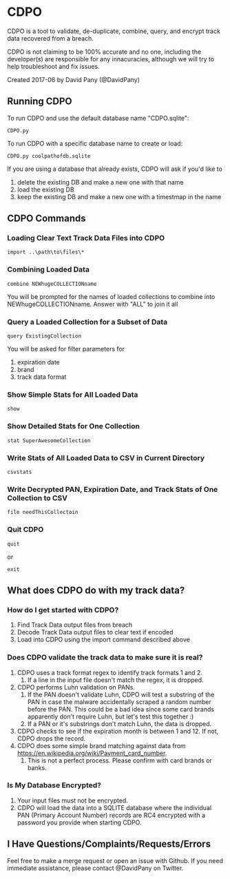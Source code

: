 # CDPO
CDPO is a tool to validate, de-duplicate, combine, query, and encrypt track data recovered from a breach.

CDPO is not claiming to be 100% accurate and no one, including the developer(s) are responsible for any innacuracies, although we will try to help troubleshoot and fix issues.

Created 2017-06 by David Pany (@DavidPany)

## Running CDPO
To run CDPO and use the default database name "CDPO.sqlite":
```
CDPO.py
```

To run CDPO with a specific database name to create or load:
```
CDPO.py coolpathofdb.sqlite
```

If you are using a database that already exists, CDPO will ask if you'd like to
1. delete the existing DB and make a new one with that name
2. load the existing DB
3. keep the existing DB and make a new one with a timestmap in the name

## CDPO Commands

### Loading Clear Text Track Data Files into CDPO

```
import ..\path\to\files\*
```

### Combining Loaded Data

```
combine NEWhugeCOLLECTIONname
```
You will be prompted for the names of loaded collections to combine into NEWhugeCOLLECTIONname. Answer with "ALL" to join it all

### Query a Loaded Collection for a Subset of Data

```
query ExistingCollection
```
You will be asked for filter parameters for 
1. expiration date
2. brand
3. track data format

### Show Simple Stats for All Loaded Data

```
show
```

### Show Detailed Stats for One Collection

```
stat SuperAwesomeCollection
```

### Write Stats of All Loaded Data to CSV in Current Directory

```
csvstats
```

### Write Decrypted PAN, Expiration Date, and Track Stats of One Collection to CSV

```
file needThisCollectoin
```

### Quit CDPO

```
quit
```
or
```
exit
```

## What does CDPO do with my track data?

### How do I get started with CDPO?
1. Find Track Data output files from breach
2. Decode Track Data output files to clear text if encoded
3. Load into CDPO using the import command described above

### Does CDPO validate the track data to make sure it is real?
1. CDPO uses a track format regex to identify track formats 1 and 2.
    1. If a line in the input file doesn't match the regex, it is dropped.
2. CDPO performs Luhn validation on PANs.
    1. If the PAN doesn't validate Luhn, CDPO will test a substring of the PAN in case the malware accidentally scraped a random number before the PAN. This could be a bad idea since some card brands apparently don't require Luhn, but let's test this together :)
    2. If a PAN or it's substrings don't match Luhn, the data is dropped.
3. CDPO checks to see if the expiration month is between 1 and 12. If not, CDPO drops the record.
4. CDPO does some simple brand matching against data from https://en.wikipedia.org/wiki/Payment_card_number.
    1. This is not a perfect process. Please confirm with card brands or banks.

### Is My Database Encrypted?
1. Your input files must not be encrypted.
2. CDPO will load the data into a SQLITE database where the individual PAN (Primary Account Number) records are RC4 encrypted with a password you provide when starting CDPO.

## I Have Questions/Complaints/Requests/Errors
Feel free to make a merge request or open an issue with Github. If you need immediate assistance, please contact @DavidPany on Twitter.
